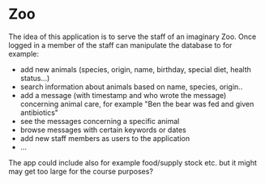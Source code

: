 # Zoo
The idea of this application is to serve the staff of an imaginary Zoo. Once logged in a member of the staff can manipulate the database to for example:
- add new animals (species, origin, name, birthday, special diet, health status...)
- search information about animals based on name, species, origin..
- add a message (with timestamp and who wrote the message) concerning animal care, for example "Ben the bear was fed and given antibiotics"
- see the messages concerning a specific animal
- browse messages with certain keywords or dates
- add new staff members as users to the application
- ...

The app could include also for example food/supply stock etc. but it might may get too large for the course purposes?
